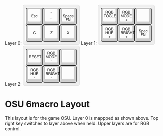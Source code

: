 Layer 0:
![Layer 0](https://raw.githubusercontent.com/joaofbmaia/6macro/master/layer0_osu.png)
Layer 1:
![Layer 1](https://raw.githubusercontent.com/joaofbmaia/6macro/master/layer1.png)
Layer 2:
![Layer 2](https://raw.githubusercontent.com/joaofbmaia/6macro/master/layer2.png)

# OSU 6macro Layout

This layout is for the game OSU. Layer 0 is mappped as shown above. Top right key switches to layer above when held. Upper layers are for RGB control.